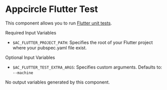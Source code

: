 # Appcircle Flutter Test

This component allows you to run [Flutter unit tests](https://flutter.dev/docs/cookbook/testing/unit/introduction#run-tests-in-a-terminal). 


Required Input Variables
- `$AC_FLUTTER_PROJECT_PATH`: Specifies the root of your Flutter project where your pubspec.yaml file exist.

Optional Input Variables
- `$AC_FLUTTER_TEST_EXTRA_ARGS`: Specifies custom arguments. Defaults to: `--machine`

No output variables generated by this component.